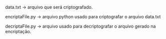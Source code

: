 data.txt -> arquivo que será criptografado.

encriptaFile.py -> arquivo python usado para criptografar o arquivo data.txt

decriptaFile.py -> arquivo usado para decriptografar o arquivo gerado na encriptação.

